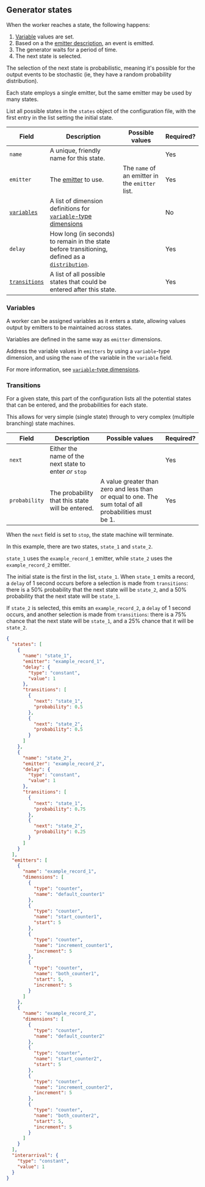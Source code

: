 ## Generator states

When the worker reaches a state, the following happens:

1. [Variable](#variables) values are set.
2. Based on a the [emitter description](./genspec-emitters.md), an event is emitted.
3. The generator waits for a period of time.
4. The next state is selected.

The selection of the next state is probabilistic, meaning it's possible for the output events to be stochastic (ie, they have a random probability distribution).

Each state employs a single emitter, but the same emitter may be used by many states.

List all possible states in the `states` object of the configuration file, with the first entry in the list setting the initial state.

| Field | Description | Possible values | Required? |
|---|---|---|---|
| `name` | A unique, friendly name for this state. |  | Yes |
| `emitter` | The [emitter](./config-emitters.md) to use. | The `name` of an emitter in the `emitter` list. | Yes |
| [`variables`](#variables) | A list of dimension definitions for [`variable`-type dimensions](./type-variable.md) | | No |
| `delay` | How long (in seconds) to remain in the state before transitioning, defined as a [`distribution`](./distributions.md). | | Yes |
| [`transitions`](#transitions) | A list of all possible states that could be entered after this state. | | Yes |

### Variables

A worker can be assigned variables as it enters a state, allowing values output by emitters to be maintained across states.

Variables are defined in the same way as `emitter` dimensions.

Address the variable values in `emitters` by using a `variable`-type dimension, and using the `name` of the variable in the `variable` field.

For more information, see [`variable`-type dimensions](./type-variable.md).

### Transitions

For a given state, this part of the configuration lists all the potential states that can be entered, and the probabilities for each state.

This allows for very simple (single state) through to very complex (multiple branching) state machines.

| Field | Description | Possible values | Required? |
|---|---|---|---|
| `next` | Either the name of the next state to enter _or_ `stop` |  | Yes |
| `probability` | The probability that this state will be entered. | A value greater than zero and less than or equal to one. The sum total of all probabilities must be 1. | Yes |

When the `next` field is set to `stop`, the state machine will terminate.

In this example, there are two states, `state_1` and `state_2`.

`state_1` uses the `example_record_1` emitter, while `state_2` uses the `example_record_2` emitter.

The initial state is the first in the list, `state_1`. When `state_1` emits a record, a `delay` of 1 second occurs before a selection is made from `transitions`: there is a 50% probability that the next state will be `state_2`, and a 50% probability that the next state will be `state_1`.

If `state_2` is selected, this emits an `example_record_2`, a `delay` of 1 second occurs, and another selection is made from `transitions`: there is a 75% chance that the next state will be `state_1`, and a 25% chance that it will be `state_2`.

```json
{
  "states": [
    {
      "name": "state_1",
      "emitter": "example_record_1",
      "delay": {
        "type": "constant",
        "value": 1
      },
      "transitions": [
        {
          "next": "state_1",
          "probability": 0.5
        },
        {
          "next": "state_2",
          "probability": 0.5
        }
      ]
    },
    {
      "name": "state_2",
      "emitter": "example_record_2",
      "delay": {
        "type": "constant",
        "value": 1
      },
      "transitions": [
        {
          "next": "state_1",
          "probability": 0.75
        },
        {
          "next": "state_2",
          "probability": 0.25
        }
      ]
    }
  ],
  "emitters": [
    {
      "name": "example_record_1",
      "dimensions": [
        {
          "type": "counter",
          "name": "default_counter1"
        },
        {
          "type": "counter",
          "name": "start_counter1",
          "start": 5
        },
        {
          "type": "counter",
          "name": "increment_counter1",
          "increment": 5
        },
        {
          "type": "counter",
          "name": "both_counter1",
          "start": 5,
          "increment": 5
        }
      ]
    },
    {
      "name": "example_record_2",
      "dimensions": [
        {
          "type": "counter",
          "name": "default_counter2"
        },
        {
          "type": "counter",
          "name": "start_counter2",
          "start": 5
        },
        {
          "type": "counter",
          "name": "increment_counter2",
          "increment": 5
        },
        {
          "type": "counter",
          "name": "both_counter2",
          "start": 5,
          "increment": 5
        }
      ]
    }
  ],
  "interarrival": {
    "type": "constant",
    "value": 1
  }
}
```
